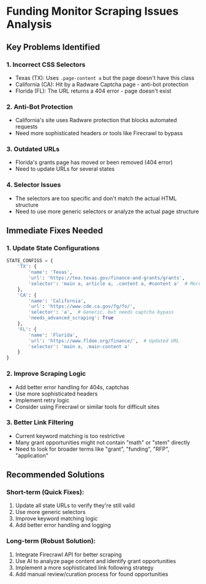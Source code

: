 # Funding Monitor Scraping Issues Analysis

## Key Problems Identified

### 1. **Incorrect CSS Selectors**
- Texas (TX): Uses `.page-content a` but the page doesn't have this class
- California (CA): Hit by a Radware Captcha page - anti-bot protection
- Florida (FL): The URL returns a 404 error - page doesn't exist

### 2. **Anti-Bot Protection**
- California's site uses Radware protection that blocks automated requests
- Need more sophisticated headers or tools like Firecrawl to bypass

### 3. **Outdated URLs**
- Florida's grants page has moved or been removed (404 error)
- Need to update URLs for several states

### 4. **Selector Issues**
- The selectors are too specific and don't match the actual HTML structure
- Need to use more generic selectors or analyze the actual page structure

## Immediate Fixes Needed

### 1. Update State Configurations
```python
STATE_CONFIGS = {
    'TX': {
        'name': 'Texas',
        'url': 'https://tea.texas.gov/finance-and-grants/grants',
        'selector': 'main a, article a, .content a, #content a'  # More generic
    },
    'CA': {
        'name': 'California', 
        'url': 'https://www.cde.ca.gov/fg/fo/',
        'selector': 'a',  # Generic, but needs captcha bypass
        'needs_advanced_scraping': True
    },
    'FL': {
        'name': 'Florida',
        'url': 'https://www.fldoe.org/finance/',  # Updated URL
        'selector': 'main a, .main-content a'
    }
}
```

### 2. Improve Scraping Logic
- Add better error handling for 404s, captchas
- Use more sophisticated headers
- Implement retry logic
- Consider using Firecrawl or similar tools for difficult sites

### 3. Better Link Filtering
- Current keyword matching is too restrictive
- Many grant opportunities might not contain "math" or "stem" directly
- Need to look for broader terms like "grant", "funding", "RFP", "application"

## Recommended Solutions

### Short-term (Quick Fixes):
1. Update all state URLs to verify they're still valid
2. Use more generic selectors
3. Improve keyword matching logic
4. Add better error handling and logging

### Long-term (Robust Solution):
1. Integrate Firecrawl API for better scraping
2. Use AI to analyze page content and identify grant opportunities
3. Implement a more sophisticated link following strategy
4. Add manual review/curation process for found opportunities